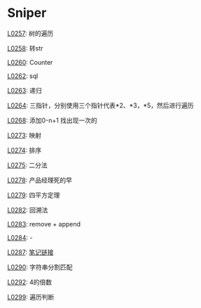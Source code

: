 # Sniper

[L0257](https://leetcode-cn.com/problems/binary-tree-paths/): 树的遍历

[L0258](https://leetcode-cn.com/problems/add-digits/): 转str

[L0260](https://leetcode-cn.com/problems/single-number-iii/): Counter

[L0262](https://leetcode-cn.com/problems/trips-and-users/): sql

[L0263](https://leetcode-cn.com/problems/ugly-number/): 递归

[L0264](https://leetcode-cn.com/problems/ugly-number-ii/): 三指针，分别使用三个指针代表*2、*3，*5，然后进行遍历

[L0268](https://leetcode-cn.com/problems/missing-number/):  添加0-n+1 找出现一次的

[L0273](https://leetcode-cn.com/problems/integer-to-english-words/):  映射

[L0274](https://leetcode-cn.com/problems/h-index/):  排序

[L0275](https://leetcode-cn.com/problems/h-index-ii/):  二分法

[L0278](https://leetcode-cn.com/problems/first-bad-version/):  产品经理死的早

[L0279](https://leetcode-cn.com/problems/perfect-squares/):  四平方定理

[L0282](https://leetcode-cn.com/problems/expression-add-operators/):  回溯法

[L0283](https://leetcode-cn.com/problems/move-zeroes/):  remove + append

[L0284](https://leetcode-cn.com/problems/peeking-iterator/):  -

[L0287](https://leetcode-cn.com/problems/find-the-duplicate-number/):  [笔记链接](http://www.sniper97.cn/index.php/note/algorithm/3554/)

[L0290](https://leetcode-cn.com/problems/word-pattern/):  字符串分割匹配

[L0292](https://leetcode-cn.com/problems/nim-game/):  4的倍数

[L0299](https://leetcode-cn.com/problems/bulls-and-cows/):  遍历判断
